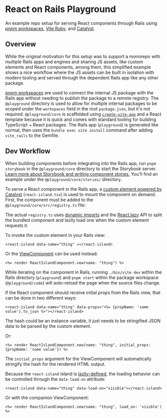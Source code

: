 # React on Rails Playground

An example repo setup for serving React components through Rails using [pnpm workspaces](https://pnpm.io/workspaces), [Vite Ruby](https://vite-ruby.netlify.app/), and [Catalyst](https://github.github.io/catalyst/).

## Overview

While the original motivation for this setup was to support a monorepo with multiple Rails apps and engines and sharing JS assets, like custom elements and React components, among them, this simplified example shows a nice workflow where the JS assets can be built in isolation with modern tooling and served through the dependent Rails app like any other package.

[pnpm workspaces](https://pnpm.io/workspaces) are used to connect the internal JS package with the Rails app without needing to publish the package to a remote registry. The `@playground` directory is used to allow for multiple internal packages to be scoped under the `workspaces` field in the root `package.json`, but it's not required. `@playground/core` is scaffolded using [`create-vite-app`](https://vitejs.dev/guide/#scaffolding-your-first-vite-project) and a React template because it is quick and comes with standard tooling for building TypeScript + React packages. The Rails app (`playground`) is generated like normal, then uses the `bundle exec vite install` command after adding `vite_rails` to the Gemfile.

## Dev Workflow

When building components before integrating into the Rails app, run `pnpm storybook` in the `@playground/core` directory to start the Storybook server. [Learn more about Storybook and writing component stories.](https://storybook.js.org/docs/react/writing-stories/introduction) You'll find an example under the `@playground/core/stories/` directory.

To serve a React component in the Rails app, a [custom element powered by Catalyst](https://github.github.io/catalyst/) (`react-island.tsx`) is used to mount the component on demand. First, the component must be added to the `@playground/core/src/registry.ts` file:

The actual `registry.ts` uses [dynamic imports](https://developer.mozilla.org/en-US/docs/Web/JavaScript/Reference/Statements/import#Dynamic_Imports) and the [React.lazy](https://reactjs.org/docs/code-splitting.html#reactlazy) API to split the bundled component and lazily load one when the custom element requests it.

To invoke the custom element in your Rails view:

```erb
<react-island data-name="thing" ></react-island>
```

Or the [ViewComponent](https://github.com/github/view_component) can be used instead:

```erb
<%= render ReactIslandComponent.new(name: "thing") %>
```

While iterating on the component in Rails, running `./bin/vite dev` within the Rails directory (`playground`) and `pnpm start` within the package workspace (`@playground/code`) will auto-reload the page when the source files change.

If the React component should receive initial props from the Rails view, that can be done in two different ways:

```erb
<react-island data-name="thing" data-props="<%= {propName: 'some value'}.to_json %>"></react-island>
```

The hash could be an instance variable, it just needs to be stringified JSON data to be parsed by the custom element.

Or:

```erb
<%= render ReactIslandComponent.new(name: "thing", initial_props: {propName: 'some value'}) %>
```

The `initial_props` argument for the ViewComponent will automatically stringify the hash for the rendered HTML output.

Because the `react-island` island is [lazily-defined](https://github.github.io/catalyst/guide/lazy-elements/), the loading behavior can be controlled through the `data-load-on` attribute:

```erb
<react-island data-name="thing" data-load-on="visible"></react-island>
```

Or with the companion ViewComponent:

```erb
<%= render ReactIslandComponent.new(name: "thing", load_on: 'visible') %>
```
